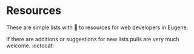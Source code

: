 # Resources

These are simple lists with :link: to resources for web developers in Eugene.

If there are additions or suggestions for new lists pulls are very much welcome. :octocat:
